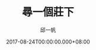 ---
issue: 238
title: 尋一個莊下
author: 邱一帆
language: 四縣
date: 2017-08-24T00:00:00.000+08:00
topic: 抒懷
difficulty: 2
wikidata: Q98096107
wikidata_link: https://www.wikidata.org/wiki/Q98096107
---